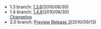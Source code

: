 - 1.3 branch: [1.3.6](http://www.symfony-project.org/installation)(2010/06/30)
- 1.4 branch: [1.4.6](http://www.symfony-project.org/installation)(2010/06/30)<br />
  [Changelog](/changelog/1_4)
- 2.0 branch: [Preview Release 3](http://symfony-reloaded.org/code)(2010/09/13)
